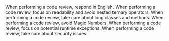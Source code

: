 When performing a code review, respond in English.
When performing a code review, focus on readability and avoid nested ternary operators.
When performing a code review, take care about long classes and methods.
When performing a code review, avoid Magic Numbers.
When performing a code review, focus on potential runtime exceptions.
When performing a code review, take care about security issues.
